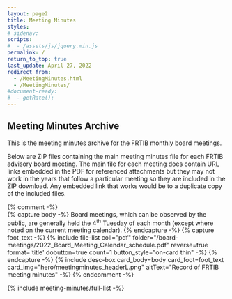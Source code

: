 ```yaml
---
layout: page2
title: Meeting Minutes
styles:
# sidenav:
scripts:
#  - /assets/js/jquery.min.js
permalink: /
return_to_top: true
last_update: April 27, 2022
redirect_from:
  - /MeetingMinutes.html
  - /MeetingMinutes/
#document-ready:
#  - getRate();
---
```


## Meeting Minutes Archive

This is the meeting minutes archive for the FRTIB monthly board meetings. 

Below are ZIP files containing the main meeting minutes file for each FRTIB advisory board meeting.  The main file for each meeting does contain URL links embedded in the PDF for referenced attachments but they may not work in the years that follow a particular meeting so they are included in the ZIP download.  Any embedded link that works would be to a duplicate copy of the included files.

{% comment -%}
<br>
{% capture body -%}
Board meetings, which can be observed by the public, are generally held the 4<sup>th</sup> Tuesday of each month (except where noted on the current meeting calendar).
{% endcapture -%}
{% capture foot_text -%}
{% include file-list coll="pdf" folder="/board-meetings/2022_Board_Meeting_Calendar_schedule.pdf" reverse=true format='title' dobutton=true count=1 button_style="on-card thin" -%}
{% endcapture -%}
{% include desc-box  card_body=body card_foot=foot_text
      card_img="hero/meetingminutes_headerL.png" altText="Record of FRTIB meeting minutes" -%}
{% endcomment -%}

{% include meeting-minutes/full-list  -%}

<!-- CONTENT END -->
